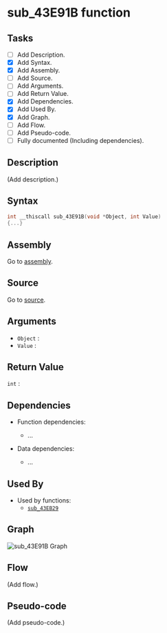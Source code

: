 # sub_43E91B function

## Tasks

- [ ] Add Description.
- [X] Add Syntax.
- [X] Add Assembly.
- [ ] Add Source.
- [ ] Add Arguments.
- [ ] Add Return Value.
- [X] Add Dependencies.
- [X] Add Used By.
- [X] Add Graph.
- [ ] Add Flow.
- [ ] Add Pseudo-code.
- [ ] Fully documented (Including dependencies).

## Description

(Add description.)

## Syntax

```c
int __thiscall sub_43E91B(void *Object, int Value)
{...}
```

## Assembly

Go to [assembly](../asm/sub_43E91B.asm).

## Source

Go to [source](../cc/sub_43E91B.cc).

## Arguments

* `Object` : 
* `Value` : 

## Return Value

`int` : 

## Dependencies

* Function dependencies:
  * ...


* Data dependencies:
  * ...

## Used By

* Used by functions:
  * [`sub_43EB29`](../md/sub_43EB29.md)

## Graph

![sub_43E91B Graph](../svg/sub_43E91B.svg "sub_43E91B Graph")

## Flow

(Add flow.)

## Pseudo-code

(Add pseudo-code.)
